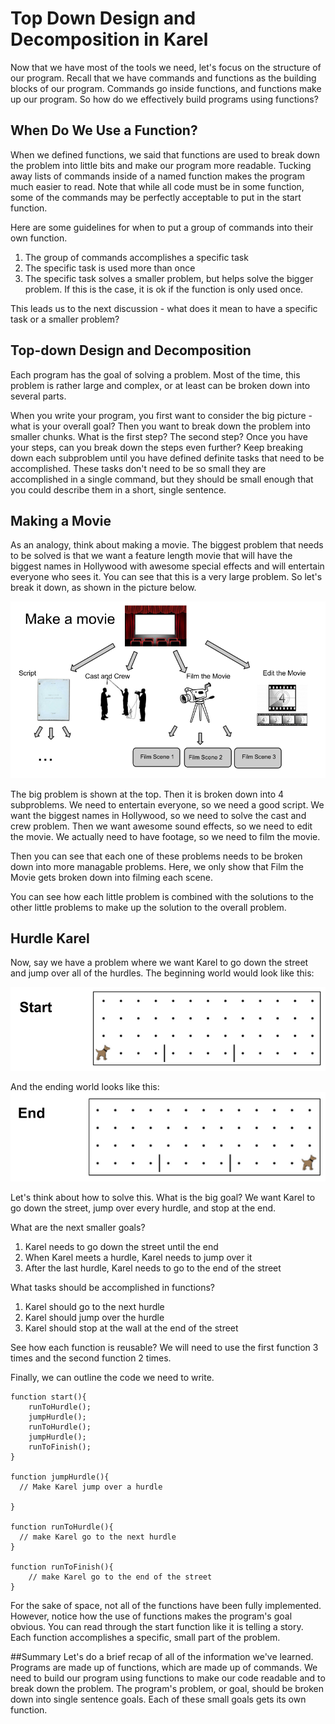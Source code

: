 # Top Down Design and Decomposition in Karel

Now that we have most of the tools we need, let's focus on the structure of our program.  Recall that we have commands and functions as the building blocks of our program.  Commands go inside functions, and functions make up our program.  So how do we effectively build programs using functions?

## When Do We Use a Function?
When we defined functions, we said that functions are used to break down the problem into little bits and make our program more readable.  Tucking away lists of commands inside of a named function makes the program much easier to read.  Note that while all code must be in some function, some of the commands may be perfectly acceptable to put in the start function.

Here are some guidelines for when to put a group of commands into their own function.

1. The group of commands accomplishes a specific task
2. The specific task is used more than once
3. The specific task solves a smaller problem, but helps solve the bigger problem.  If this is the case, it is ok if the function is only used once.

This leads us to the next discussion - what does it mean to have a specific task or a smaller problem?

## Top-down Design and Decomposition
Each program has the goal of solving a problem.  Most of the time, this problem is rather large and complex, or at least can be broken down into several parts.

When you write your program, you first want to consider the big picture - what is your overall goal?  Then you want to break down the problem into smaller chunks.  What is the first step?  The second step?  Once you have your steps, can you break down the steps even further?  Keep breaking down each subproblem until you have defined definite tasks that need to be accomplished.  These tasks don't need to be so small they are accomplished in a single command, but they should be small enough that you could describe them in a short, single sentence.

## Making a Movie
As an analogy, think about making a movie.  The biggest problem that needs to be solved is that we want a feature length movie that will have the biggest names in Hollywood with awesome special effects and will entertain everyone who sees it.  You can see that this is a very large problem.  So let's break it down, as shown in the picture below.

![Movie Subproblems](../static/karel/movie_diagram.png "Karel is Stuck")

The big problem is shown at the top.  Then it is broken down into 4 subproblems.  We need to entertain everyone, so we need a good script.  We want the biggest names in Hollywood, so we need to solve the cast and crew problem.  Then we want awesome sound effects, so we need to edit the movie.  We actually need to have footage, so we need to film the movie.

Then you can see that each one of these problems needs to be broken down into more managable problems.  Here, we only show that Film the Movie gets broken down into filming each scene.

You can see how each little problem is combined with the solutions to the other little problems to make up the solution to the overall problem.

## Hurdle Karel
Now, say we have a problem where we want Karel to go down the street and jump over all of the hurdles.  The beginning world would look like this:

![Starting Hurdles](../static/karel/karel_hurdle_start.png "Karel is Stuck")

And the ending world looks like this:
![Ending Hurdles](../static/karel/karel_hurdle_end.png "Karel is Stuck")

Let's think about how to solve this. What is the big goal?  We want Karel to go down the street, jump over every hurdle, and stop at the end.

What are the next smaller goals?
1. Karel needs to go down the street until the end
2. When Karel meets a hurdle, Karel needs to jump over it
3. After the last hurdle, Karel needs to go to the end of the street


What tasks should be accomplished in functions?
1. Karel should go to the next hurdle
2. Karel should jump over the hurdle
3. Karel should stop at the wall at the end of the street

See how each function is reusable?  We will need to use the first function 3 times and the second function 2 times.

Finally, we can outline the code we need to write.

```
function start(){
    runToHurdle();
    jumpHurdle();
	runToHurdle();
	jumpHurdle();
	runToFinish();
}

function jumpHurdle(){
  // Make Karel jump over a hurdle

}

function runToHurdle(){
  // make Karel go to the next hurdle
}

function runToFinish(){
    // make Karel go to the end of the street
}
```

For the sake of space, not all of the functions have been fully implemented.  However, notice how the use of functions makes the program's goal obvious.  You can read through the start function like it is telling a story.  Each function accomplishes a specific, small part of the problem.


##Summary
Let's do a brief recap of all of the information we've learned.  Programs are made up of functions, which are made up of commands.  We need to build our program using functions to make our code readable and to break down the problem.  The program's problem, or goal, should be broken down into single sentence goals.  Each of these small goals gets its own function.






